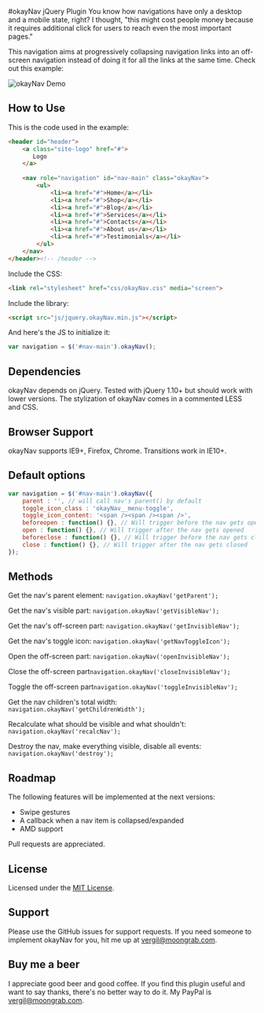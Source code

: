 #okayNav jQuery Plugin
You know how navigations have only a desktop and a mobile state, right? I thought, "this might cost people money because it requires additional click for users to reach even the most important pages."

This navigation aims at progressively collapsing navigation links into an off-screen navigation instead of doing it for all the links at the same time. Check out this example:

![okayNav Demo](https://raw.githubusercontent.com/VPenkov/okayNav/master/demo/demo.gif)

## How to Use
This is the code used in the example:
```html
<header id="header">
    <a class="site-logo" href="#">
       Logo
    </a>
    
    <nav role="navigation" id="nav-main" class="okayNav">
        <ul>
            <li><a href="#">Home</a></li>
            <li><a href="#">Shop</a></li>
            <li><a href="#">Blog</a></li>
            <li><a href="#">Services</a></li>
            <li><a href="#">Contacts</a></li>
            <li><a href="#">About us</a></li>
            <li><a href="#">Testimonials</a></li>
        </ul>
    </nav>
</header><!-- /header -->
```
Include the CSS:
```html
<link rel="stylesheet" href="css/okayNav.css" media="screen">
```
Include the library:
```html
<script src="js/jquery.okayNav.min.js"></script>
```

And here's the JS to initialize it:
```javascript
var navigation = $('#nav-main').okayNav();
```

## Dependencies
okayNav depends on jQuery. Tested with jQuery 1.10+ but should work with lower versions.
The stylization of okayNav comes in a commented LESS and CSS.

## Browser Support
okayNav supports IE9+, Firefox, Chrome. Transitions work in IE10+.

## Default options
```javascript
var navigation = $('#nav-main').okayNav({
	parent : '', // will call nav's parent() by default
    toggle_icon_class : 'okayNav__menu-toggle',
    toggle_icon_content: '<span /><span /><span />',
    beforeopen : function() {}, // Will trigger before the nav gets opened
    open : function() {}, // Will trigger after the nav gets opened
    beforeclose : function() {}, // Will trigger before the nav gets closed
    close : function() {}, // Will trigger after the nav gets closed
});
```

## Methods
Get the nav's parent element: ``navigation.okayNav('getParent');``

Get the nav's visible part: ``navigation.okayNav('getVisibleNav');``

Get the nav's off-screen part: ``navigation.okayNav('getInvisibleNav');``

Get the nav's toggle icon: ``navigation.okayNav('getNavToggleIcon');``

Open the off-screen part: ``navigation.okayNav('openInvisibleNav');``

Close the off-screen part``navigation.okayNav('closeInvisibleNav');``

Toggle the off-screen part``navigation.okayNav('toggleInvisibleNav');``

Get the nav children's total width: ``navigation.okayNav('getChildrenWidth');``

Recalculate what should be visible and what shouldn't: ``navigation.okayNav('recalcNav');``

Destroy the nav, make everything visible, disable all events: ``navigation.okayNav('destroy');``

## Roadmap
The following features will be implemented at the next versions:
- Swipe gestures
- A callback when a nav item is collapsed/expanded
- AMD support

Pull requests are appreciated.

## License
Licensed under the [MIT License](https://opensource.org/licenses/MIT).

## Support
Please use the GitHub issues for support requests. If you need someone to implement okayNav for you, hit me up at [vergil@moongrab.com](vergil@moongrab.com).

## Buy me a beer
I appreciate good beer and good coffee. If you find this plugin useful and want to say thanks, there's no better way to do it. My PayPal is [vergil@moongrab.com](vergil@moongrab.com).